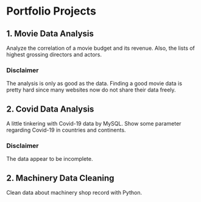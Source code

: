 # Portfolio Projects


## 1. Movie Data Analysis

Analyze the correlation of a movie budget and its revenue. 
Also, the lists of highest grossing directors and actors.

###   Disclaimer

The analysis is only as good as the data. Finding a good movie data is pretty hard since many websites now do not share their data freely.


## 2. Covid Data Analysis

A little tinkering with Covid-19 data by MySQL. Show some parameter regarding Covid-19 in countries and continents.

###   Disclaimer

The data appear to be incomplete.


## 2. Machinery Data Cleaning

Clean data about machinery shop record with Python.

